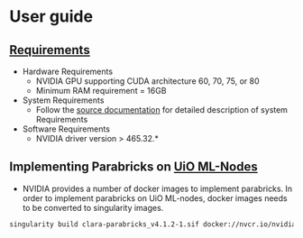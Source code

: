 # User guide

## [Requirements](https://docs.nvidia.com/clara/parabricks/4.0.0/gettingstarted.html#installation-requirements)

* Hardware Requirements
  * NVIDIA GPU supporting CUDA architecture 60, 70, 75, or 80
  * Minimum RAM requirement = 16GB
* System Requirements
  * Follow the [source documentation](https://docs.nvidia.com/clara/parabricks/4.0.0/gettingstarted.html#installation-requirements) for detailed description of system Requirements
* Software Requirements
  * NVIDIA driver version > 465.32.*

## Implementing Parabricks on [UiO ML-Nodes](https://www.uio.no/tjenester/it/forskning/kompetansehuber/uio-ai-hub-node-project/it-resources/ml-nodes/)

* NVIDIA provides a number of docker images to implement parabricks. In order to implement parabricks on UiO ML-nodes, docker images needs to be converted to singularity images.

```bash
singularity build clara-parabricks_v4.1.2-1.sif docker://nvcr.io/nvidia/clara/clara-parabricks:4.1.2-1
```
